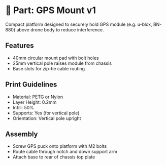 # 📍 Part: GPS Mount v1

Compact platform designed to securely hold GPS module (e.g. u-blox, BN-880) above drone body to reduce interference.

## Features

- 40mm circular mount pad with bolt holes
- 25mm vertical pole raises module from chassis
- Base slots for zip-tie cable routing

## Print Guidelines

- Material: PETG or Nylon
- Layer Height: 0.2mm
- Infill: 50%
- Supports: Yes (for vertical pole)
- Orientation: Vertical pole upright

## Assembly

- Screw GPS puck onto platform with M2 bolts
- Route cable through notch and down support arm
- Attach base to rear of chassis top plate
